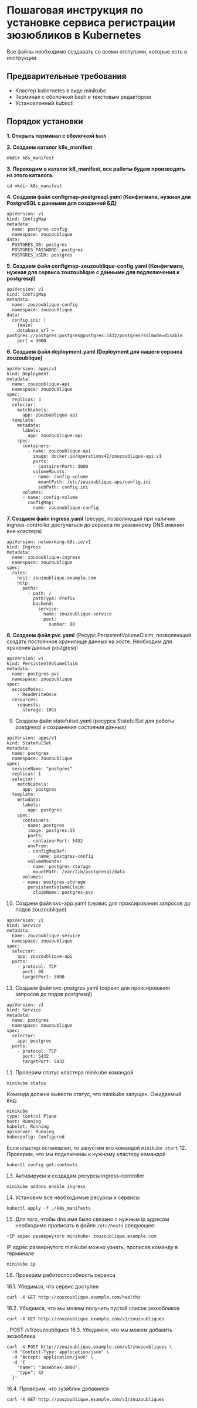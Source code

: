 # Пошаговая инструкция по установке сервиса регистрации зюзюбликов в Kubernetes
Все файлы необходимо создавать со всеми отступами, которые есть в инструкции.
## Предварительные требования

- Кластер kubernetes в виде minikube
- Терминал с оболочкой bash и текстовым редактором
- Установленный kubectl

## Порядок установки
**1. Открыть терминал с оболочкой `bash`**

**2. Создаем каталог k8s_manifest**
```
mkdir k8s_manifest
```
**3. Переходим в каталог k8_manifest, все работы будем производить из этого каталога.**
```
cd mkdir k8s_manifest
```
**4. Создаем файл configmap-postgresql.yaml (Конфигмапа, нужная для PostgreSQL с данными для созданной БД)**
```
apiVersion: v1
kind: ConfigMap
metadata:
  name: postgres-config
  namespace: zouzoublique
data:
  POSTGRES_DB: postgres
  POSTGRES_PASSWORD: postgres
  POSTGRES_USER: postgres
```  
**5. Создаем файл configmap-zouzoublique-config.yaml (Конфигмапа, нужная для сервиса zouzoublique с данными для подлключения к postgresql)**
```
apiVersion: v1
kind: ConfigMap
metadata:
  name: zouzoublique-config
  namespace: zouzoublique
data:
  config.ini: |
    [main]
    database_url = postgres://postgres:postgres@postgres:5432/postgres?sslmode=disable
    port = 3000
```	
**6. Создаем файл deployment.yaml (Deployment для нашего сервиса zouzoublique)**
```
apiVersion: apps/v1
kind: Deployment
metadata:
  name: zouzoublique-api
  namespace: zouzoublique
spec:
  replicas: 3
  selector:
    matchLabels:
      app: zouzoublique-api
  template:
    metadata:
      labels:
        app: zouzoublique-api
    spec:
      containers:
        - name: zouzoublique-api
          image: docker.io/operations42/zouzoublique-api:v1
          ports:
          - containerPort: 3000
          volumeMounts:
          - name: config-volume
            mountPath: /etc/zouzoublique-api/config.ini
            subPath: config.ini
      volumes:
      - name: config-volume
        configMap:
          name: zouzoublique-config	
```
**7. Создаем файл ingress.yaml** (ресурс, позволяющий при наличии ingress-controller достучаться до сервиса по указанному DNS имения вне кластера)
```
apiVersion: networking.k8s.io/v1
kind: Ingress
metadata:
  name: zouzoublique-ingress
  namespace: zouzoublique
spec:
  rules:
  - host: zouzoublique.example.com
    http:
      paths:
        - path: /
          pathType: Prefix
          backend:
            service:
              name: zouzoublique-service
              port:
                number: 80
```
**8. Создаем файл pvc.yaml**
(Ресурс PersistentVolumeClaim, позволяющий создать постоянное хранилище данных на хосте. Необходим для хранения данных postgresql
```
apiVersion: v1
kind: PersistentVolumeClaim
metadata:
  name: postgres-pvc
  namespace: zouzoublique
spec:
  accessModes:
    - ReadWriteOnce
  resources:
    requests:
      storage: 10Gi				
```	  
9. Создаем файл statefulset.yaml (ресурса StatefulSet для работы postgresql и сохранения состояния данных)
```
apiVersion: apps/v1
kind: StatefulSet
metadata:
  name: postgres
  namespace: zouzoublique
spec:
  serviceName: "postgres"
  replicas: 1
  selector:
    matchLabels:
      app: postgres
  template:
    metadata:
      labels:
        app: postgres
    spec:
      containers:
      - name: postgres
        image: postgres:15
        ports:
        - containerPort: 5432
        envFrom:
        - configMapRef:
            name: postgres-config
        volumeMounts:
        - name: postgres-storage
          mountPath: /var/lib/postgresql/data
      volumes:
      - name: postgres-storage
        persistentVolumeClaim:
          claimName: postgres-pvc
```
10. Создаем файл svc-app.yaml (сервис для проксирования запросов до подов zouzoublique)
```
apiVersion: v1
kind: Service
metadata:
  name: zouzoublique-service
  namespace: zouzoublique
spec:
  selector:
    app: zouzoublique-api
  ports:
    - protocol: TCP
      port: 80
      targetPort: 3000
```	  
11. Создаем файл svc-postgres.yaml (сервис для проксирования запросов до подов postgresql)
```
apiVersion: v1
kind: Service
metadata:
  name: postgres
  namespace: zouzoublique
spec:
  selector:
    app: postgres
  ports:
    - protocol: TCP
      port: 5432
      targetPort: 5432 
```	  
11. Проверим статус кластера minikube командой
```
minikube status
```
Команда должна вывести статус, что minikube запущен. Ожидаемый вид:
```
minikube
type: Control Plane
host: Running
kubelet: Running
apiserver: Running
kubeconfig: Configured
```
Если кластер остановлен, то запустим его командой `minikube start`
12. Проверим, что мы подключены к нужному кластеру командой
```
kubectl config get-contexts
```
13. Активируем и создадим ресурсы ingress-controller
```
minikube addons enable ingress
```
14. Установим все необходимые ресурсы и сервисы
```
kubectl apply -f ./k8s_manifests
```
15. Для того, чтобы dns имя было связано с нужным ip адресом необходимо прописать в файле `/etc/hosts` следующее:
``` bash
<IP адрес развернутого minikube> zouzoublique.example.com
```
IP адрес развернутого minikube можно узнать, прописав команду в терминале
```
minikube ip
```
16. Проверим работоспособность сервиса

16.1. Убедимся, что сервис доступен
```
curl -X GET http://zouzoublique.example.com/healthz
```
16.2. Убедимся, что мы можем получить пустой список зюзюбликов
```
curl -X GET http://zouzoublique.example.com/v1/zouzoubliques
```
. POST /v1/zouzoubliques 
16.3. Убедимся, что мы можем добавить зюзюблика
```
curl -X POST http://zouzoublique.example.com/v1/zouzoubliques \
  -H "Content-Type: application/json" \
  -H "Accept: application/json" \
  -d '{
    "name": "Зюзюблик-3000",
    "type": 42
  }'
```
16.4. Проверим, что зузяблик добавился
```
curl -X GET http://zouzoublique.example.com/v1/zouzoubliques
```

